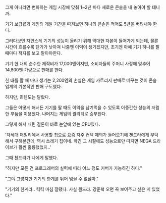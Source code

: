 그게 아니라면 변화하는 게임 시장에 맞춰 1~2년 마다 새로운 콘솔을 내 놓아야 할 테니까.

기기 보급률과 게임의 개발 기간을 따져보면 하나의 콘솔은 적어도 5년을 버텨내야 한다.

그러다보면 자연스레 기기의 성능이 올리기 위해 막대한 자본이 들어가게 되는데, 물론 시간이 흐를수록 단가가 낮아져 나중엔 이익이 생기겠지만, 초기엔 아예 기기 하나를 팔 때마다 적자를 보고 팔아야한다.

기기 한 대의 순수한 제작비가 17,000엔이지만, 소비자들의 주머니 사정에 맞추어 14,800엔 가량으로 판매를 한다.

한 대를 팔 때 마다 생기는 2,200엔의 손실은 게임 카트리지 판매로 메꾸는 것이 콘솔 업계의 기본적인 판매 구도였다.

하지만, 민텐도는 달랐다.

그들은 어떻게 해서든 기기를 팔 때도 이익을 남겨먹을 수 있도록 어중간한 성능의 저렴한 부품을 이용했다. 나머지는 게임의 퀄리티로 승부한다.

그렇게 해서 내린 결론이 바로 눈앞에 있는 CPU였다.

'차세대 패밀리에서 사용할 칩으로 요즘 자주 컨텍 제의가 들어오기에 첸드라에게 부탁해서 구해본건데, 역시 쓰레기 칩이네. 하긴 그 시절에도 성능으로만 따지면 NEGA 드라이브가 훨씬 훌륭했었지..'

그때 첸드라가 나에게 말했다.

"하지만 모든 건 프로그래머의 실력에 따라 어느 정도 커버가 가능하긴 하다."

"그야 그렇지만 기기의 한계를 뛰어 넘을 수 없잖아." 

"기기의 한계라.. 킥킥 마침 잘됐다. 사실 첸드라. 강준혁 오면 꼭 보여주고 싶은 게 있었다."
